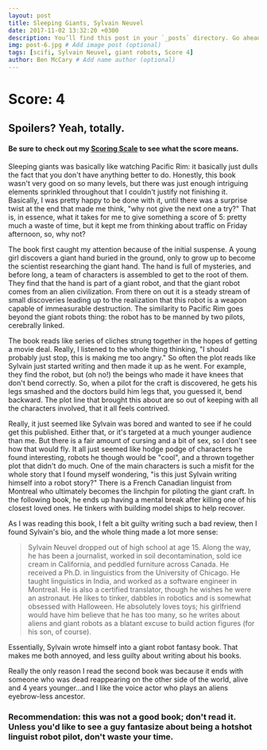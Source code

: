 ```yaml
---
layout: post
title: Sleeping Giants, Sylvain Neuvel
date: 2017-11-02 13:32:20 +0300
description: You’ll find this post in your `_posts` directory. Go ahead and edit it and re-build the site to see your changes. # Add post description (optional)
img: post-6.jpg # Add image post (optional)
tags: [scifi, Sylvain Neuvel, giant robots, Score 4]
author: Ben McCary # Add name author (optional)
---
```



# Score: 4

## Spoilers? Yeah, totally.

#### Be sure to check out my [Scoring Scale]({{site.baseurl}}/scoring-scale) to see what the score means.


Sleeping giants was basically like watching Pacific Rim: it basically just dulls the fact that you don't have anything better to do.  Honestly, this book wasn't very good on so many levels, but there was just enough intriguing elements sprinkled throughout that I couldn't justify not finishing it.  Basically, I was pretty happy to be done with it, until there was a surprise twist at the end that made me think, "why not give the next one a try?"  That is, in essence, what it takes for me to give something a score of 5: pretty much a waste of time, but it kept me from thinking about traffic on Friday afternoon, so, why not?

The book first caught my attention because of the initial suspense.  A young girl discovers a giant hand buried in the ground, only to grow up to become the scientist researching the giant hand. The hand is full of mysteries, and before long, a team of characters is assembled to get to the root of them. They find that the hand is part of a giant robot, and that the giant robot comes from an alien civilization.  From there on out it is a steady stream of small discoveries leading up to the realization that this robot is a weapon capable of immeasurable destruction. The similarity to Pacific Rim goes beyond the giant robots thing: the robot has to be manned by two pilots, cerebrally linked.  

The book reads like series of cliches strung together in the hopes of getting a movie deal.  Really, I listened to the whole thing thinking, "I should probably just stop, this is making me too angry."  So often the plot reads like Sylvain just started writing and then made it up as he went.  For example, they find the robot, but (oh no!) the beings who made it have knees that don't bend correctly.  So, when a pilot for the craft is discovered, he gets his legs smashed and the doctors build him legs that, you guessed it, bend backward. The plot line that brought this about are so out of keeping with all the characters involved, that it all feels contrived.

Really, it just seemed like Sylvain was bored and wanted to see if he could get this published. Either that, or it's targeted at a much younger audience than me. But there is a fair amount of cursing and a bit of sex, so I don't see how that would fly.  It all just seemed like  hodge podge of characters he found interesting, robots he though would be "cool", and a thrown together plot that didn't do much. One of the main characters is such a misfit for the whole story that I found myself wondering, "is this just Sylvain writing himself into a robot story?" There is a French Canadian linguist from Montreal who ultimately becomes the linchpin for piloting the giant craft. In the following book, he ends up having a mental break after killing one of his closest loved ones. He tinkers with building model ships to help recover.  

As I was reading this book, I felt a bit guilty writing such a bad review, then I found Sylvain's bio, and the whole thing made a lot more sense:

> Sylvain Neuvel dropped out of high school at age 15. Along the way, he has been a journalist, worked in soil decontamination, sold ice cream in California, and peddled furniture across Canada. He received a Ph.D. in linguistics from the University of Chicago. He taught linguistics in India, and worked as a software engineer in Montreal. He is also a certified translator, though he wishes he were an astronaut. He likes to tinker, dabbles in robotics and is somewhat obsessed with Halloween. He absolutely loves toys; his girlfriend would have him believe that he has too many, so he writes about aliens and giant robots as a blatant excuse to build action figures (for his son, of course).

Essentially, Sylvain wrote himself into a giant robot fantasy book.  That makes me both annoyed, and less guilty about writing about his books.

Really the only reason I read the second book was because it ends with someone who was dead reappearing on the other side of the world, alive and 4 years younger...and I like the voice actor who plays an aliens eyebrow-less ancestor.

### Recommendation: this was not a good book; don't read it.  Unless you'd like to see a guy fantasize about being a hotshot linguist robot pilot, don't waste your time.
